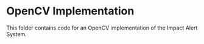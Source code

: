 # OpenCV Implementation

This folder contains code for an OpenCV implementation of the Impact Alert System.

